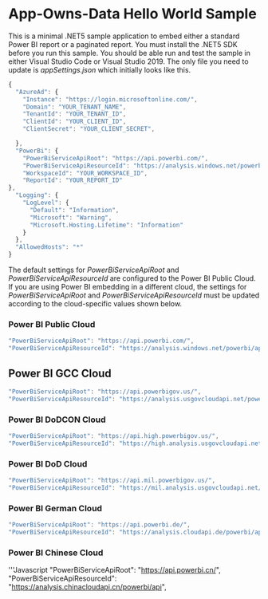 # App-Owns-Data Hello World Sample
This is a minimal .NET5 sample application to embed either a standard Power BI report or a paginated report. 
You must install the .NET5 SDK before you run this sample. 
You should be able run and test the sample in either Visual Studio Code or Visual Studio 2019.
The only file you need to update is _appSettings.json_ which initially looks like this. 

```javascript
{
  "AzureAd": {
    "Instance": "https://login.microsoftonline.com/",
    "Domain": "YOUR_TENANT_NAME",
    "TenantId": "YOUR_TENANT_ID",
    "ClientId": "YOUR_CLIENT_ID",
    "ClientSecret": "YOUR_CLIENT_SECRET",

  },
  "PowerBi": {
    "PowerBiServiceApiRoot": "https://api.powerbi.com/",
    "PowerBiServiceApiResourceId": "https://analysis.windows.net/powerbi/api",
    "WorkspaceId": "YOUR_WORKSPACE_ID",
    "ReportId": "YOUR_REPORT_ID"
},
  "Logging": {
    "LogLevel": {
      "Default": "Information",
      "Microsoft": "Warning",
      "Microsoft.Hosting.Lifetime": "Information"
    }
  },
  "AllowedHosts": "*"
}
```
The default settings for *PowerBiServiceApiRoot* and *PowerBiServiceApiResourceId* are configured to the Power BI Public Cloud.
If you are using Power BI embedding in a different cloud, the settings for *PowerBiServiceApiRoot* and *PowerBiServiceApiResourceId* 
must be updated according to the cloud-specific values shown below.

### Power BI Public Cloud
```Javascript
"PowerBiServiceApiRoot": "https://api.powerbi.com/",
"PowerBiServiceApiResourceId": "https://analysis.windows.net/powerbi/api",
```

## Power BI GCC Cloud
```Javascript
"PowerBiServiceApiRoot": "https://api.powerbigov.us/",
"PowerBiServiceApiResourceId": "https://analysis.usgovcloudapi.net/powerbi/api",
```

### Power BI DoDCON Cloud
```Javascript
"PowerBiServiceApiRoot": "https://api.high.powerbigov.us/",
"PowerBiServiceApiResourceId": "https://high.analysis.usgovcloudapi.net/powerbi/api",
```

### Power BI DoD Cloud
```Javascript
"PowerBiServiceApiRoot": "https://api.mil.powerbigov.us/",
"PowerBiServiceApiResourceId": "https://mil.analysis.usgovcloudapi.net/powerbi/api",
```

### Power BI German Cloud
```Javascript
"PowerBiServiceApiRoot": "https://api.powerbi.de/",
"PowerBiServiceApiResourceId": "https://analysis.cloudapi.de/powerbi/api",
```

### Power BI Chinese Cloud
'''Javascript
"PowerBiServiceApiRoot": "https://api.powerbi.cn/",
"PowerBiServiceApiResourceId": "https://analysis.chinacloudapi.cn/powerbi/api",
```